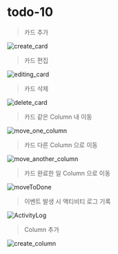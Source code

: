 # todo-10

> 카드 추가 

![create_card](https://user-images.githubusercontent.com/38216027/87010320-5977ca00-c201-11ea-99c6-73a1f32e1ed7.gif)

> 카드 편집 

![editing_card](https://user-images.githubusercontent.com/38216027/87010548-a9569100-c201-11ea-9d2d-13a0eaf20390.gif)

> 카드 삭제 

![delete_card](https://user-images.githubusercontent.com/38216027/87010678-e1f66a80-c201-11ea-9218-d6c95603c25d.gif)

> 카드 같은 Column 내 이동

![move_one_column](https://user-images.githubusercontent.com/38216027/87010805-123e0900-c202-11ea-97ef-39c3ffa40d40.gif)

> 카드 다른 Column 으로 이동

![move_another_column](https://user-images.githubusercontent.com/38216027/87010926-3699e580-c202-11ea-86e3-8e5813d18b87.gif)

> 카드 완료한 일 Column 으로 이동 

![moveToDone](https://user-images.githubusercontent.com/38216027/87011595-174f8800-c203-11ea-8399-bbdf28ca4602.gif)

> 이벤트 발생 시 액티비티 로그 기록 

![ActivityLog](https://user-images.githubusercontent.com/38216027/87012316-11a67200-c204-11ea-87ec-740192376cae.gif)

> Column 추가

![create_column](https://user-images.githubusercontent.com/38216027/87012502-53371d00-c204-11ea-879a-943f6198ef0c.gif)